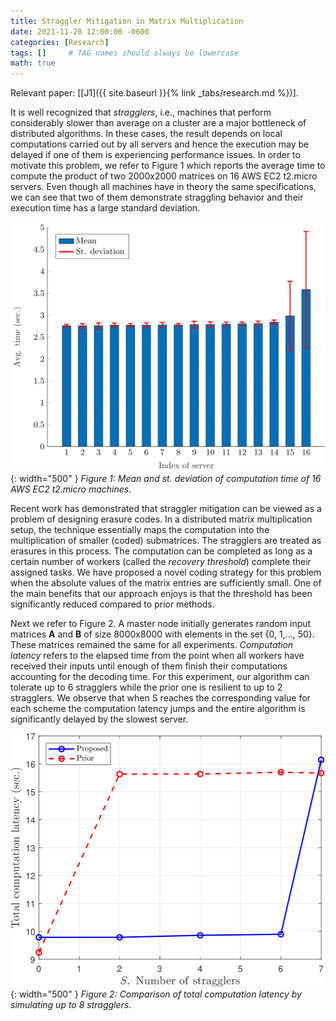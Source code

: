 ```yaml
---
title: Straggler Mitigation in Matrix Multiplication
date: 2021-11-28 12:00:00 -0600
categories: [Research]
tags: []     # TAG names should always be lowercase
math: true
---
```

Relevant paper: [[J1]({{ site.baseurl }}{% link _tabs/research.md %})].

It is well recognized that *stragglers*, i.e., machines that perform considerably slower than average on a cluster are a major bottleneck of distributed algorithms. In these cases, the result depends on local computations carried out by all servers and hence the execution may be delayed if one of them is experiencing performance issues. In order to motivate this problem, we refer to Figure 1 which reports the average time to compute the product of two 2000x2000 matrices on 16 AWS EC2 t2.micro servers. Even though all machines have in theory the same specifications, we can see that two of them demonstrate straggling behavior and their execution time has a large standard deviation.

![Figure 1](/kostas_files/straggler_fig.png){: width="500" }
*Figure 1: Mean and st. deviation of computation time of 16 AWS EC2 t2.micro machines.*

Recent work has demonstrated that straggler mitigation can be viewed as a problem of designing erasure codes. In a distributed matrix multiplication setup, the technique essentially maps the computation into the multiplication of smaller (coded) submatrices. The stragglers are treated as erasures in this process. The computation can be completed as long as a certain number of workers (called the *recovery threshold*) complete their assigned tasks. We have proposed a novel coding strategy for this problem when the absolute values of the matrix entries are sufficiently small. One of the main benefits that our approach enjoys is that the threshold has been significantly reduced compared to prior methods.

Next we refer to Figure 2. A master node initially generates random input matrices **A** and **B** of size 8000x8000 with elements in the set {0, 1,..., 50}. These matrices remained the same for all experiments. *Computation latency* refers to the elapsed time from the point when all workers have received their inputs until enough of them finish their computations accounting for the decoding time. For this experiment, our algorithm can tolerate up to 6 stragglers while the prior one is resilient to up to 2 stragglers. We observe that when S reaches the corresponding value for each scheme the computation latency jumps and the entire algorithm is significantly delayed by the slowest server.

![Figure 2](/kostas_files/comml_fig.png){: width="500" }
*Figure 2: Comparison of total computation latency by simulating up to 8 stragglers.*